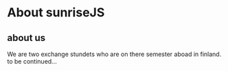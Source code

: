 About sunriseJS
=======

about us
---------

We are two exchange stundets who are on there semester aboad in finland. 
to be continued...